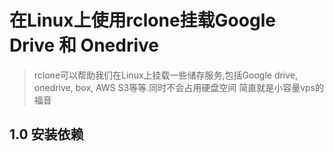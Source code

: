 # 在Linux上使用rclone挂载Google Drive 和 Onedrive

> rclone可以帮助我们在Linux上挂载一些储存服务,包括Google drive, onedrive, box, AWS S3等等.同时不会占用硬盘空间
>简直就是小容量vps的福音

## 1.0 安装依赖
